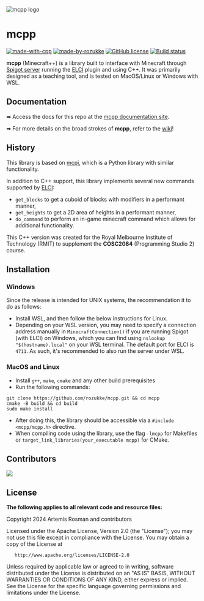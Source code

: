 ![mcpp logo](https://raw.githubusercontent.com/rozukke/mcpp/main/resources/mcpplogosmall.png)


# mcpp
[![made-with-cpp](https://img.shields.io/badge/Made%20with-C++_17-1f425f.svg)](https://cplusplus.com/) [![made-by-rozukke](https://img.shields.io/badge/Creator-rozukke-f497af.svg)](https://github.com/rozukke) 
[![GitHub license](https://img.shields.io/github/license/rozukke/mcpp.svg)](https://github.com/rozukke/mcpp/blob/main/LICENSE)
[![Build status](https://github.com/rozukke/mcpp/actions/workflows/ci.yml/badge.svg?branch=main&event=push)](https://github.com/rozukke/mcpp/actions/workflows/ci.yml)

**mcpp** (Minecraft++) is a library built to interface with Minecraft through [Spigot server](https://www.spigotmc.org/) 
running the [ELCI](https://github.com/rozukke/ELCI) plugin and using C++. It was primarily designed as a teaching tool, and is tested on MacOS/Linux or Windows with WSL.

## Documentation
➡ Access the docs for this repo at the [mcpp documentation site](https://rozukke.github.io/mcpp/).

➡ For more details on the broad strokes of **mcpp**, refer to the [wiki](https://github.com/rozukke/mcpp/wiki/Index)!

## History
This library is based on [mcpi](https://github.com/martinohanlon/mcpi), which is a Python library with similar functionality. 

In addition to C++ support, this library implements several new commands supported by [ELCI](https://github.com/rozukke/ELCI):
- `get_blocks` to get a cuboid of blocks with modifiers in a performant manner,
- `get_heights` to get a 2D area of heights in a performant manner,
- `do_command` to perform an in-game minecraft command which allows for additional functionality.

This C++ version was created for the Royal Melbourne Institute of Technology (RMIT) to supplement the **COSC2084** 
(Programming Studio 2) course.

## Installation
### Windows
Since the release is intended for UNIX systems, the recommendation it to do as follows:
- Install WSL, and then follow the below instructions for Linux.
- Depending on your WSL version, you may need to specify a connection address manually in `MinecraftConnection()` if you are running Spigot (with ELCI) on Windows, which you can find using `nslookup "$(hostname).local"` on your WSL terminal. The default port for ELCI is `4711`. As such, it's recommended to also run the server under WSL.

### MacOS and Linux
- Install `g++`, `make`, `cmake` and any other build prerequisites
- Run the following commands:
```shell
git clone https://github.com/rozukke/mcpp.git && cd mcpp
cmake -B build && cd build
sudo make install
```
- After doing this, the library should be accessible via a `#include <mcpp/mcpp.h>` directive. 
- When compiling code using the library, use the flag `-lmcpp` for Makefiles or `target_link_libraries(your_executable mcpp)` for CMake.

## Contributors

<a href="https://github.com/rozukke/mcpp/graphs/contributors">
  <img src="https://contrib.rocks/image?repo=rozukke/mcpp" />
</a>

## License
**The following applies to all relevant code and resource files:**

Copyright 2024 Artemis Rosman and contributors

   Licensed under the Apache License, Version 2.0 (the "License");
   you may not use this file except in compliance with the License.
   You may obtain a copy of the License at

       http://www.apache.org/licenses/LICENSE-2.0

   Unless required by applicable law or agreed to in writing, software
   distributed under the License is distributed on an "AS IS" BASIS,
   WITHOUT WARRANTIES OR CONDITIONS OF ANY KIND, either express or implied.
   See the License for the specific language governing permissions and
   limitations under the License.


